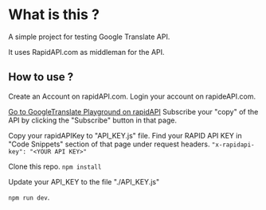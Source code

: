 # What is this ?

A simple project for testing Google Translate API.

It uses RapidAPI.com as middleman for the API.

## How to use ?

Create an Account on rapidAPI.com.
Login your account on rapideAPI.com.

[Go to GoogleTranslate Playground on rapidAPI](https://rapidapi.com/googlecloud/api/google-translate1/)
Subscribe your "copy" of the API by clicking the "Subscribe" button in that page.

Copy your rapidAPIKey to "API_KEY.js" file.
Find your RAPID API KEY in "Code Snippets" section of that page under request headers.
`"x-rapidapi-key": "<YOUR API KEY>"`

Clone this repo.
`npm install`

Update your API_KEY to the file "./API_KEY.js"

`npm run dev`.
